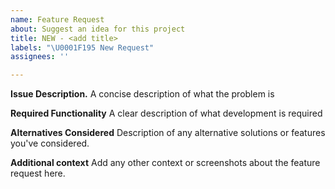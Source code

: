 ```yaml
---
name: Feature Request
about: Suggest an idea for this project
title: NEW - <add title>
labels: "\U0001F195 New Request"
assignees: ''

---
```


**Issue Description.**
A concise description of what the problem is

**Required Functionality**
A clear description of what development is required 

**Alternatives Considered**
Description of any alternative solutions or features you've considered.

**Additional context**
Add any other context or screenshots about the feature request here.
